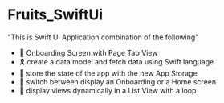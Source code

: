 # Fruits_SwiftUi
"This is Swift Ui Application combination of the following"
 
- 🥳 Onboarding Screen with Page Tab View
- 🎗️ create a data model and fetch data using Swift language
- 🎉 store the state of the app with the new App Storage
- 🧩 switch between display an Onboarding or a Home screen
- 💫 display views dynamically in a List View with a loop
